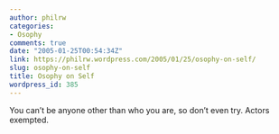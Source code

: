 ```yaml
---
author: philrw
categories:
- Osophy
comments: true
date: "2005-01-25T00:54:34Z"
link: https://philrw.wordpress.com/2005/01/25/osophy-on-self/
slug: osophy-on-self
title: Osophy on Self
wordpress_id: 385
---
```


You can’t be anyone other than who you are, so don’t even try. Actors exempted.
